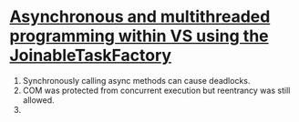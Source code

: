 # [Asynchronous and multithreaded programming within VS using the JoinableTaskFactory](https://devblogs.microsoft.com/premier-developer/asynchronous-and-multithreaded-programming-within-vs-using-the-joinabletaskfactory/)

1. Synchronously calling async methods can cause deadlocks.
2. COM was protected from concurrent execution but reentrancy was still allowed.
3.  